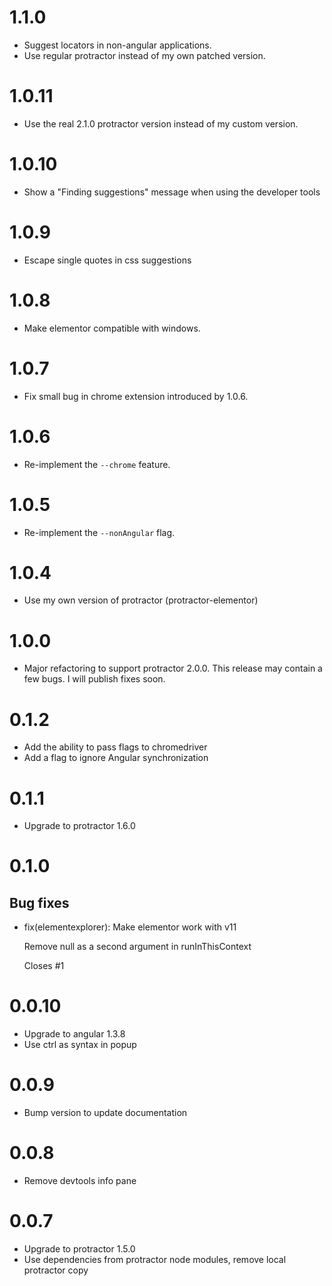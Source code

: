 # 1.1.0

* Suggest locators in non-angular applications.
* Use regular protractor instead of my own patched version.

# 1.0.11

 - Use the real 2.1.0 protractor version instead of my custom version.

# 1.0.10

 - Show a "Finding suggestions" message when using the developer tools

# 1.0.9

 - Escape single quotes in css suggestions

# 1.0.8

 - Make elementor compatible with windows.

# 1.0.7

 - Fix small bug in chrome extension introduced by 1.0.6.

# 1.0.6

 - Re-implement the `--chrome` feature.

# 1.0.5

 - Re-implement the `--nonAngular` flag.

# 1.0.4

 - Use my own version of protractor (protractor-elementor)

# 1.0.0

 - Major refactoring to support protractor 2.0.0. This release may contain a few
 bugs. I will publish fixes soon.

# 0.1.2

 - Add the ability to pass flags to chromedriver
 - Add a flag to ignore Angular synchronization

# 0.1.1

 - Upgrade to protractor 1.6.0

# 0.1.0

## Bug fixes

 - fix(elementexplorer): Make elementor work with v11

   Remove null as a second argument in runInThisContext

   Closes #1

# 0.0.10

 - Upgrade to angular 1.3.8
 - Use ctrl as syntax in popup

# 0.0.9

 - Bump version to update documentation

# 0.0.8

 - Remove devtools info pane

# 0.0.7

 - Upgrade to protractor 1.5.0
 - Use dependencies from protractor node modules, remove local protractor copy
